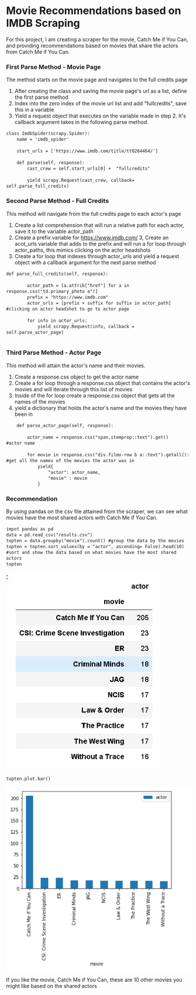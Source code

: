 
# Movie Recommendations based on IMDB Scraping
For this project, I am creating a scraper for the movie, Catch Me if You Can, and providing recommendations based on movies 
that share the actors from Catch Me if You Can.

### First Parse Method - Movie Page
The method starts on the movie page and navigates to the full credits page
1. After creating the class and saving the movie page's url as a list, define the first parse method
2. Index into the zero index of the movie url list and add "fullcredits", save this in a variable
3. Yield a request object that executes on the variable made in step 2. It's callback argument takes in the following parse method.
```
class ImdbSpider(scrapy.Spider):
    name = 'imdb_spider'

    start_urls = ['https://www.imdb.com/title/tt0264464/']

    def parse(self, response):
        cast_crew = self.start_urls[0] +  "fullcredits"
        
        yield scrapy.Request(cast_crew, callback= self.parse_full_credits)
```

### Second Parse Method - Full Credits
This method will navigate from the full credits page to each actor's page
1. Create a list comprehension that will run a relative path for each actor, save it to the variable actor_path
2. Create a prefix variable for https://www.imdb.com/
3, Create an acot_urls variable that adds to the prefix and will run a for loop through actor_paths, this mimics clicking on the actor headshots
4. Create a for loop that indexes through actor_urls and yield a request object with a callback argument for the next parse method

```
def parse_full_credits(self, response):

        actor_path = [a.attrib["href"] for a in response.css("td.primary_photo a")]
        prefix = "https://www.imdb.com"
        actor_urls = [prefix + suffix for suffix in actor_path] #clicking on actor headshot to go to actor page

        for info in actor_urls: 
            yield scrapy.Request(info, callback = self.parse_actor_page)
           
```

### Third Parse Method - Actor Page
This method will attain the actor's name and their movies. 
1. Create a response.css object to get the actor name
2. Create a for loop through a response.css object that contains the actor's movies and will iterate through this list of movies
3. Inside of the for loop create a response.css object that gets all the names of the movies
4. yield a dictionary that holds the actor's name and the movies they have been in

```
    def parse_actor_page(self, response):
        
        actor_name = response.css("span.itemprop::text").get()   #actor name 

        for movie in response.css("div.filmo-row b a::text").getall(): #get all the names of the movies the actor was in
            yield{
                "actor": actor_name,
                "movie" : movie
            }
```
### Recommendation

By using pandas on the csv file attained from the scraper, we can see what movies have the most shared actors with Catch Me if You Can.
```
impot pandas as pd
data = pd.read_csv("results.csv")
topten = data.groupby("movie").count() #group the data by the movies
topten = topten.sort_values(by = "actor", ascending= False).head(10) #sort and show the data based on what movies have the most shared actors
topten
```
![toptenmovies.png](/images/toptenmovies.png) 
```
topten.plot.bar()
```
![toptenmoviesplot.png](/images/toptenmoviesplot.png) 

If you like the movie, Catch Me if You Can, these are 10 other movies you might like based on the shared actors